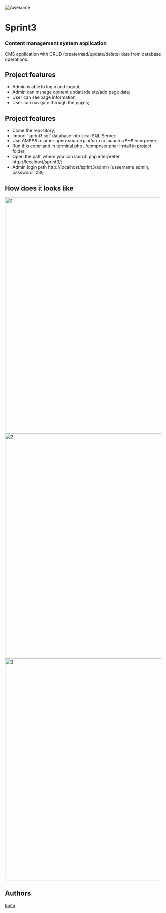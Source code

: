 ![Awesome](https://cdn.rawgit.com/sindresorhus/awesome/d7305f38d29fed78fa85652e3a63e154dd8e8829/media/badge.svg)

# Sprint3
### Content management system application

CMS application with CRUD (create/read/update/delete) data from database operations.

## Project features
- Admin is able to login and logout;
- Admin can manage content update/delete/add page data;
- User can see page information;
- User can navigate through the pages;

## Project features
- Clone the repository;
- Import 'sprint3.sql' database into local SQL Server; 
- Use AMPPS or other open-source platform to launch a PHP interpreter;
- Run this command in terminal php ../composer.phar install in project folder;
- Open the path where you can launch php interpreter http://localhost/sprint3/;
- Admin login path http://localhost/sprint3/admin  (ussername admin, password 123);

## How does it looks like

<img width="761" alt="1" src="https://user-images.githubusercontent.com/74532995/114086845-d385ce00-98bb-11eb-9842-8483f67afc79.png">


<img width="726" alt="2" src="https://user-images.githubusercontent.com/74532995/114087077-16e03c80-98bc-11eb-9484-4d5d4a3582b8.png">


<img width="714" alt="3" src="https://user-images.githubusercontent.com/74532995/114087110-22336800-98bc-11eb-9239-7493c8139d87.png">

## Authors
[Ineta](https://github.com/InetaVei)
